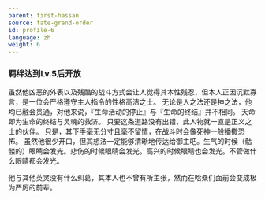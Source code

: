 ```yaml
---
parent: first-hassan
source: fate-grand-order
id: profile-6
language: zh
weight: 6
---
```


### 羁绊达到Lv.5后开放

虽然他凶恶的外表以及残酷的战斗方式会让人觉得其本性残忍，但本人正因沉默寡言，是一位会严格遵守主人指令的性格高洁之士。
无论是人之法还是神之法，他均已融会贯通，对他来说，『生命活动的停止』与『生命的终结』并不相同。
天命即为生命的终结与灵魂的救济。
只要这条道路没有出错，此人物就一直是正义之士的伙伴。
只是，其下手毫无分寸且毫不留情，在战斗时会像死神一般播撒恐怖。
虽然他很少开口，但其想法一定能够清晰地传达给御主吧。生气的时候（骷髅的）眼睛会发光。悲伤的时候眼睛会发光。高兴的时候眼睛也会发光。不管做什么眼睛都会发光。

他与其他英灵没有什么纠葛，其本人也不曾有所主张，然而在哈桑们面前会变成极为严厉的前辈。
